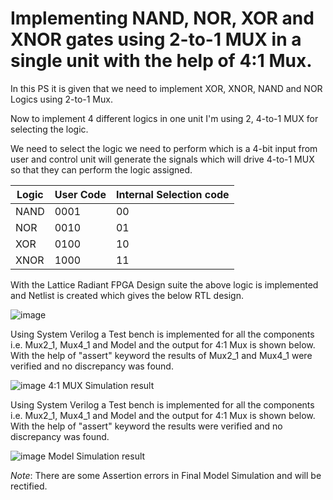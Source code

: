 # Implementing NAND, NOR, XOR and XNOR gates using 2-to-1 MUX in a single unit with the help of 4:1 Mux.

In this PS it is given that we need to implement XOR, XNOR, NAND and NOR Logics using 2-to-1 Mux.

Now to implement 4 different logics in one unit I'm using 2, 4-to-1 MUX for selecting the logic.

We need to select the logic we need to perform which is a 4-bit input from user and control unit will generate the signals which will drive 4-to-1 MUX so that they can perform the logic assigned.


| Logic | User Code | Internal Selection code | 
|---|---|----|
|NAND|0001|00|
|NOR|0010|01|
|XOR|0100|10|
|XNOR|1000|11|

With the Lattice Radiant FPGA Design suite the above logic is implemented and Netlist is created which gives the below RTL design.

![image](https://user-images.githubusercontent.com/54210084/189540400-5550c6d7-9019-4b88-8dab-31d906dad14a.png)

Using System Verilog a Test bench is implemented for all the components i.e. Mux2_1, Mux4_1 and Model and the output for 4:1 Mux is shown below. With the help of "assert" keyword the results of Mux2_1 and Mux4_1 were verified and no discrepancy was found.

![image](https://user-images.githubusercontent.com/54210084/189540384-231a7852-0a4b-452b-a623-a7047e852e71.png)
4:1 MUX Simulation result

Using System Verilog a Test bench is implemented for all the components i.e. Mux2_1, Mux4_1 and Model and the output for 4:1 Mux is shown below. With the help of "assert" keyword the results were verified and no discrepancy was found.

![image](https://user-images.githubusercontent.com/54210084/189541300-6ee7b39f-5334-4357-a07c-38bda0958cc2.png)
Model Simulation result

*Note*: There are some Assertion errors in Final Model Simulation and will be rectified.



